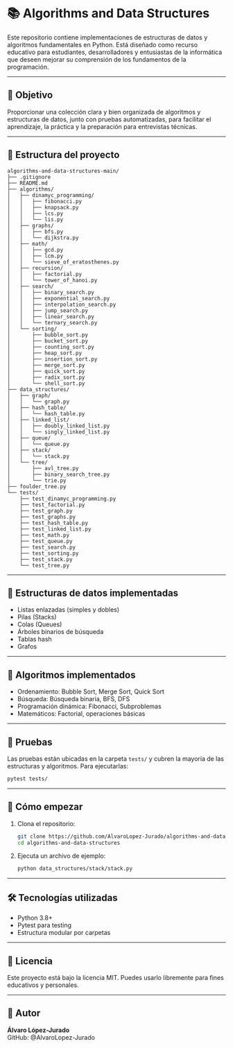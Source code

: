 # 📚 Algorithms and Data Structures

Este repositorio contiene implementaciones de estructuras de datos y algoritmos fundamentales en Python. Está diseñado como recurso educativo para estudiantes, desarrolladores y entusiastas de la informática que deseen mejorar su comprensión de los fundamentos de la programación.

---

## 🎯 Objetivo

Proporcionar una colección clara y bien organizada de algoritmos y estructuras de datos, junto con pruebas automatizadas, para facilitar el aprendizaje, la práctica y la preparación para entrevistas técnicas.

---

## 📁 Estructura del proyecto

```
algorithms-and-data-structures-main/
├── .gitignore
├── README.md
├── algorithms/
│   ├── dinamyc_programming/
│   │   ├── fibonacci.py
│   │   ├── knapsack.py
│   │   ├── lcs.py
│   │   └── lis.py
│   ├── graphs/
│   │   ├── bfs.py
│   │   └── dijkstra.py
│   ├── math/
│   │   ├── gcd.py
│   │   ├── lcm.py
│   │   └── sieve_of_eratosthenes.py
│   ├── recursion/
│   │   ├── factorial.py
│   │   └── tower_of_hanoi.py
│   ├── search/
│   │   ├── binary_search.py
│   │   ├── exponential_search.py
│   │   ├── interpolation_search.py
│   │   ├── jump_search.py
│   │   ├── linear_search.py
│   │   └── ternary_search.py
│   └── sorting/
│       ├── bubble_sort.py
│       ├── bucket_sort.py
│       ├── counting_sort.py
│       ├── heap_sort.py
│       ├── insertion_sort.py
│       ├── merge_sort.py
│       ├── quick_sort.py
│       ├── radix_sort.py
│       └── shell_sort.py
├── data_structures/
│   ├── graph/
│   │   └── graph.py
│   ├── hash_table/
│   │   └── hash_table.py
│   ├── linked_list/
│   │   ├── doubly_linked_list.py
│   │   └── singly_linked_list.py
│   ├── queue/
│   │   └── queue.py
│   ├── stack/
│   │   └── stack.py
│   └── tree/
│       ├── avl_tree.py
│       ├── binary_search_tree.py
│       └── trie.py
├── foulder_tree.py
└── tests/
    ├── test_dinamyc_programming.py
    ├── test_factorial.py
    ├── test_graph.py
    ├── test_graphs.py
    ├── test_hash_table.py
    ├── test_linked_list.py
    ├── test_math.py
    ├── test_queue.py
    ├── test_search.py
    ├── test_sorting.py
    ├── test_stack.py
    └── test_tree.py
```

---

## 🧠 Estructuras de datos implementadas

- Listas enlazadas (simples y dobles)
- Pilas (Stacks)
- Colas (Queues)
- Árboles binarios de búsqueda
- Tablas hash
- Grafos

---

## 📐 Algoritmos implementados

- Ordenamiento: Bubble Sort, Merge Sort, Quick Sort
- Búsqueda: Búsqueda binaria, BFS, DFS
- Programación dinámica: Fibonacci, Subproblemas
- Matemáticos: Factorial, operaciones básicas

---

## 🧪 Pruebas

Las pruebas están ubicadas en la carpeta `tests/` y cubren la mayoría de las estructuras y algoritmos. Para ejecutarlas:

```bash
pytest tests/
```

---

## 🚀 Cómo empezar

1. Clona el repositorio:
   ```bash
   git clone https://github.com/AlvaroLopez-Jurado/algorithms-and-data-structures.git
   cd algorithms-and-data-structures
   ```

2. Ejecuta un archivo de ejemplo:
   ```bash
   python data_structures/stack/stack.py
   ```

---

## 🛠️ Tecnologías utilizadas

- Python 3.8+
- Pytest para testing
- Estructura modular por carpetas

---

## 📄 Licencia

Este proyecto está bajo la licencia MIT. Puedes usarlo libremente para fines educativos y personales.

---

## 🙋 Autor

**Álvaro López-Jurado**  
GitHub: @AlvaroLopez-Jurado
